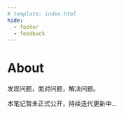 ```yaml
---
# template: index.html
hide:
  - footer
  - feedback
---
```


# About

发现问题，面对问题，解决问题。

本笔记暂未正式公开，持续迭代更新中...

